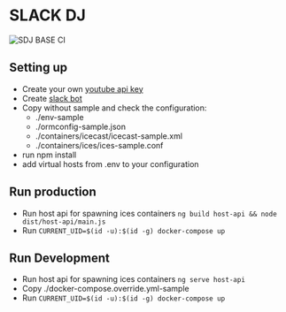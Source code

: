 # SLACK DJ
![SDJ BASE CI](https://github.com/Sikora00/sdj-api/workflows/SDJ%20BASE%20CI/badge.svg)
## Setting up

- Create your own [youtube api key](https://developers.google.com/youtube/v3/getting-started)
- Create [slack bot](https://api.slack.com/apps)
- Copy without sample and check the configuration:
  - ./env-sample
  - ./ormconfig-sample.json
  - ./containers/icecast/icecast-sample.xml
  - ./containers/ices/ices-sample.conf
- run npm install
- add virtual hosts from .env to your configuration

## Run production

- Run host api for spawning ices containers
  `ng build host-api && node dist/host-api/main.js`
- Run `CURRENT_UID=$(id -u):$(id -g) docker-compose up`

## Run Development

- Run host api for spawning ices containers `ng serve host-api`
- Copy ./docker-compose.override.yml-sample
- Run `CURRENT_UID=$(id -u):$(id -g) docker-compose up`
